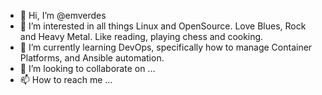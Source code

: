 - 👋 Hi, I’m @emverdes
- 👀 I’m interested in all things Linux and OpenSource. Love Blues, Rock and Heavy Metal. Like reading, playing chess and cooking.
- 🌱 I’m currently learning DevOps, specifically how to manage Container Platforms, and Ansible automation.
- 💞️ I’m looking to collaborate on ...
- 📫 How to reach me ...

<!---
emverdes/emverdes is a ✨ special ✨ repository because its `README.md` (this file) appears on your GitHub profile.
You can click the Preview link to take a look at your changes.
--->
